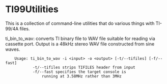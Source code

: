 # TI99Utilities

This is a collection of command-line utilities that do various things with
TI-99/4A files.

ti_bin_to_wav:	converts TI binary file to WAV file suitable for reading via
		cassette port.  Output is a 48kHz stereo WAV file constructed
		from sine waves.

		Usage: ti_bin_to_wav -i <input> -o <output> [-t/--tifiles] [-f/--fast]
				-t/--tifiles strips TIFILES header from input
				-f/--fast specifies the target console is
					running at 3.58MHz rather than 3MHz

